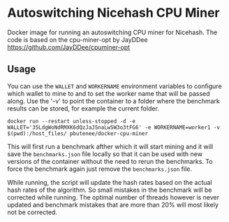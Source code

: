 # Autoswitching Nicehash CPU Miner

Docker image for running an autoswitching CPU miner for Nicehash. The code is based on the cpu-miner-opt by JayDDee
https://github.com/JayDDee/cpuminer-opt

## Usage

You can use the `WALLET` and `WORKERNAME` environment variables to configure which wallet to mine to and to set the worker name that will be passed along. Use the '-v' to point the container to a folder where the benchmark results can be stored, for example the current folder.

`docker run --restart unless-stopped -d -e WALLET='35LdgWoNdRMXK6dQzJaJSnaLw5W3o3tFG6' -e WORKERNAME=worker1 -v $(pwd):/host_files/ pbutenee/docker-cpu-miner`

This will first run a benchmark afther which it will start mining and it will save the `benchmarks.json` file locally so that it can be used with new versions of the container without the need to rerun the benchmarks. To force the benchmark again just remove the `benchmarks.json` file.

While running, the script will update the hash rates based on the actual hash rates of the algorithm. So small mistakes in the benchmark will be corrected while running. The optimal number of threads however is never updated and benchmark mistakes that are more than 20% will most likely not be corrected.

